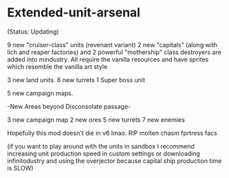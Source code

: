 # Extended-unit-arsenal

(Status: Updating)

9 new "cruiser-class" units (revenant variant)
2 new "capitals" (along with lich and reaper factories)
and 2 powerful "mothership" class destroyers are added into 
mindustry. All require the vanilla resources and have sprites which 
resemble the vanilla art style 

3 new land units.
6 new turrets
1 Super boss unit

5 new campaign maps.

-New Areas beyond Disconsolate passage-

3 new campaign map
2 new ores
5 new turrets
7 new enemies

Hopefully this mod doesn't die in v6 lmao. RIP molten chasm fprtress facs

(if you want to play around with the units in sandbox
I recommend increasing unit production
speed in custom settings or downloading infinitodustry and using the 
overjector because capital ship production time
is SLOW)


